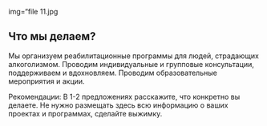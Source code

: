 img=“file 11.jpg

## Что мы делаем?

Мы организуем реабилитационные программы для людей, страдающих алкоголизмом. Проводим индивидуальные и групповые консультации, поддерживаем и вдохновляем. Проводим образовательные мероприятия и акции.

Рекомендации: В 1-2 предложениях расскажите, что конкретно вы делаете. Не нужно размещать здесь всю информацию о ваших проектах и программах, сделайте выжимку.
